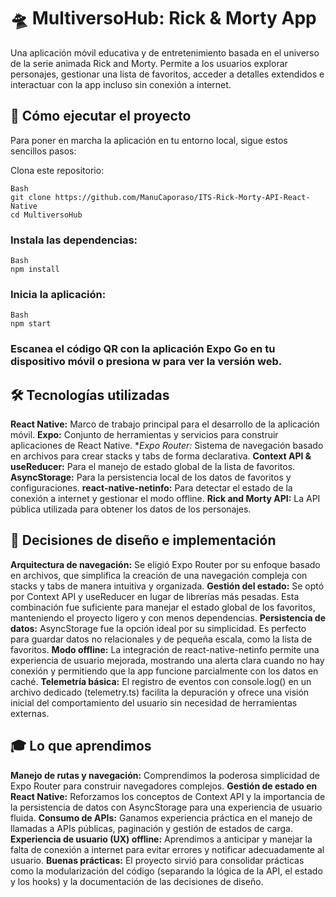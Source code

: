 # 🛸 MultiversoHub: Rick & Morty App
Una aplicación móvil educativa y de entretenimiento basada en el universo de la serie animada Rick and Morty. Permite a los usuarios explorar personajes, gestionar una lista de favoritos, acceder a detalles extendidos e interactuar con la app incluso sin conexión a internet.

## 🚀 Cómo ejecutar el proyecto
Para poner en marcha la aplicación en tu entorno local, sigue estos sencillos pasos:

Clona este repositorio:

```
Bash
git clone https://github.com/ManuCaporaso/ITS-Rick-Morty-API-React-Native
cd MultiversoHub
```

### Instala las dependencias:

```
Bash
npm install
```

### Inicia la aplicación:
```
Bash
npm start
```

### Escanea el código QR con la aplicación Expo Go en tu dispositivo móvil o presiona w para ver la versión web.

## 🛠️ **Tecnologías utilizadas**

**React Native:** Marco de trabajo principal para el desarrollo de la aplicación móvil.
**Expo:** Conjunto de herramientas y servicios para construir aplicaciones de React Native.
**Expo Router:* Sistema de navegación basado en archivos para crear stacks y tabs de forma declarativa.
**Context API & useReducer:** Para el manejo de estado global de la lista de favoritos.
**AsyncStorage:** Para la persistencia local de los datos de favoritos y configuraciones.
**react-native-netinfo:** Para detectar el estado de la conexión a internet y gestionar el modo offline.
**Rick and Morty API:** La API pública utilizada para obtener los datos de los personajes.

## 🧠 **Decisiones de diseño e implementación**

**Arquitectura de navegación:** Se eligió Expo Router por su enfoque basado en archivos, que simplifica la creación de una navegación compleja con stacks y tabs de manera intuitiva y organizada.
**Gestión del estado:** Se optó por Context API y useReducer en lugar de librerías más pesadas. Esta combinación fue suficiente para manejar el estado global de los favoritos, manteniendo el proyecto ligero y con menos dependencias.
**Persistencia de datos:** AsyncStorage fue la opción ideal por su simplicidad. Es perfecto para guardar datos no relacionales y de pequeña escala, como la lista de favoritos.
**Modo offline:** La integración de react-native-netinfo permite una experiencia de usuario mejorada, mostrando una alerta clara cuando no hay conexión y permitiendo que la app funcione parcialmente con los datos en caché.
**Telemetría básica:** El registro de eventos con console.log() en un archivo dedicado (telemetry.ts) facilita la depuración y ofrece una visión inicial del comportamiento del usuario sin necesidad de herramientas externas.

## 🎓 **Lo que aprendimos**

**Manejo de rutas y navegación:** Comprendimos la poderosa simplicidad de Expo Router para construir navegadores complejos.
**Gestión de estado en React Native:** Reforzamos los conceptos de Context API y la importancia de la persistencia de datos con AsyncStorage para una experiencia de usuario fluida.
**Consumo de APIs:** Ganamos experiencia práctica en el manejo de llamadas a APIs públicas, paginación y gestión de estados de carga.
**Experiencia de usuario (UX) offline:** Aprendimos a anticipar y manejar la falta de conexión a internet para evitar errores y notificar adecuadamente al usuario.
**Buenas prácticas:** El proyecto sirvió para consolidar prácticas como la modularización del código (separando la lógica de la API, el estado y los hooks) y la documentación de las decisiones de diseño.
